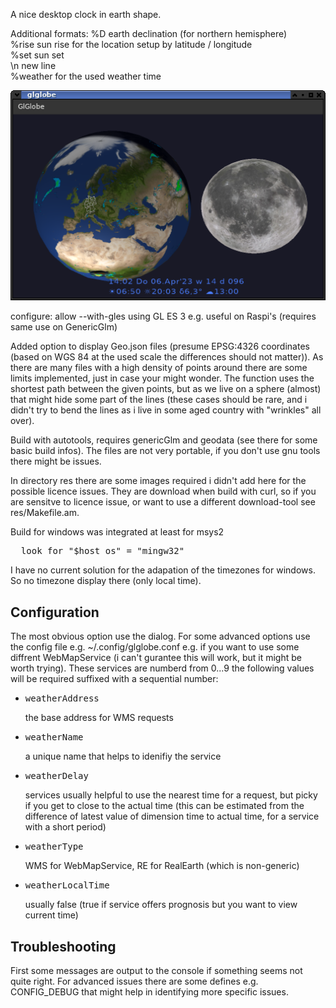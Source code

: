 A nice desktop clock in earth shape.

Additional formats:
%D earth declination (for northern hemisphere)<br>
%rise sun rise for the location setup by latitude / longitude<br>
%set sun set<br>
\n new line<br>
%weather for the used weather time<br>

![Glglobe](glglobe.png "glglobe")

configure:
     allow --with-gles using GL ES 3 e.g. useful on Raspi's (requires same use on GenericGlm)

Added option to display Geo.json files (presume EPSG:4326 coordinates (based on WGS 84 at the used scale the differences should not matter)).
As there are many files with a high density of points around there are some limits implemented, just in case your might wonder.
The function uses the shortest path between the given points,
but as we live on a sphere (almost) that might hide some part of the lines (these cases should be rare,
and i didn't try to bend the lines as i live in some aged country with "wrinkles" all over).


Build with autotools, requires genericGlm and geodata
(see there for some basic build infos).
The files are not very portable, if you don't use gnu tools there might be issues.

In directory res there are some images required i didn't add here for the possible licence issues.
They are download when build with curl, so if you are sensitve to licence issue, or want to use a different download-tool see res/Makefile.am.

Build for windows was integrated at least for msys2<br>
<pre>
  look for "$host_os" = "mingw32"
</pre>
I have no current solution for the adapation of the timezones for windows.
So no timezone display there (only local time).

## Configuration

The most obvious option use the dialog.
For some advanced options use the config file e.g. ~/.config/glglobe.conf
e.g. if you want to use some diffrent WebMapService (i can't gurantee this will work, but it might be worth trying).
These services are numberd from 0...9 the following values will be required suffixed with a sequential number:

<ul>
  <li>
    <pre>weatherAddress</pre> the base address for WMS requests
  </li>
  <li>
    <pre>weatherName</pre> a unique name that helps to idenifiy the service
  </li>
  <li>
    <pre>weatherDelay</pre> services usually helpful to use the nearest time for a request, but picky if you get to close to the actual time (this can be estimated from the difference of latest value of dimension time to actual time, for a service with a short period)
  </li>
  <li>
    <pre>weatherType</pre> WMS for WebMapService, RE for RealEarth (which is non-generic)
  </li>
  <li>
    <pre>weatherLocalTime</pre> usually false (true if service offers prognosis but you want to view current time)
  </li>
</ul>


## Troubleshooting

First some messages are output to the console if something seems not quite right.
For advanced issues there are some defines e.g. CONFIG_DEBUG that might help in identifying more specific issues.

